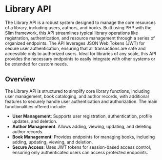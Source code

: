 # Library API 

The Library API is a robust system designed to manage the core resources of a library, including users, authors, and books. Built using PHP with the Slim framework, this API streamlines typical library operations like registration, authentication, and resource management through a series of organized endpoints. The API leverages JSON Web Tokens (JWT) for secure user authentication, ensuring that all transactions are safe and accessible only to authorized users. Ideal for libraries of any scale, this API provides the necessary endpoints to easily integrate with other systems or be extended for custom needs.

##  Overview

The Library  API is structured to simplify core library functions, including user management, book cataloging, and author records, with additional features to securely handle user authentication and authorization. The main functionalities offered include:

- **User Management**: Supports user registration, authentication, profile updates, and deletion.
- **Author Management**: Allows adding, viewing, updating, and deleting author records.
- **Book Management**: Provides endpoints for managing books, including adding, updating, viewing, and deletion.
- **Secure Access**: Uses JWT tokens for session-based access control, ensuring only authenticated users can access protected endpoints.





